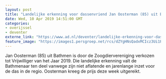 ```yaml
---
layout: post
title: "Landelijke erkenning voor dassenvriend Jan Oosterman (85) uit Bathmen"
date: Wed, 10 Apr 2019 14:51:00 GMT
categories: 
- overijssel 
- deventer 
externe_link: "https://www.ad.nl/deventer/landelijke-erkenning-voor-dassenvriend-jan-oosterman-85-uit-bathmen~adeae321/"
feature_image: "https://images1.persgroep.net/rcs/dZYgHNsQadxMCIcz3Ui1PGW9pq0/diocontent/145245381/_fitwidth/400/?appId=21791a8992982cd8da851550a453bd7f&quality=0.7"
---
```


Jan Oosterman (85) uit Bathmen is door de Zoogdiervereniging verkozen tot Vrijwilliger van het Jaar 2019. Die landelijke erkenning valt de Bathmenaar ten deel vanwege zijn niet aflatende en jarenlange inzet voor de das in de regio. Oosterman kreeg de prijs deze week uitgereikt.
